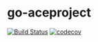 # go-aceproject

[![Build Status](https://travis-ci.org/kkpoon/go-aceproject.svg?branch=master)](https://travis-ci.org/kkpoon/go-aceproject)
[![codecov](https://codecov.io/gh/kkpoon/go-aceproject/branch/master/graph/badge.svg)](https://codecov.io/gh/kkpoon/go-aceproject)
